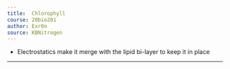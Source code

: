 ```yaml
---
title:  Chlorophyll
course: 20bio201
author: Exr0n
source: KBNitrogen
---
```


- Electrostatics make it merge with the lipid bi-layer to keep it in place

---
